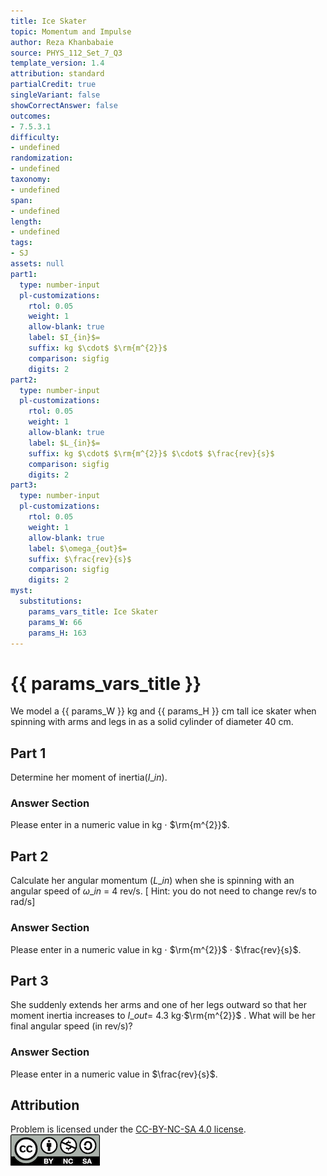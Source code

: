 ```yaml
---
title: Ice Skater
topic: Momentum and Impulse
author: Reza Khanbabaie
source: PHYS_112_Set_7_Q3
template_version: 1.4
attribution: standard
partialCredit: true
singleVariant: false
showCorrectAnswer: false
outcomes:
- 7.5.3.1
difficulty:
- undefined
randomization:
- undefined
taxonomy:
- undefined
span:
- undefined
length:
- undefined
tags:
- SJ
assets: null
part1:
  type: number-input
  pl-customizations:
    rtol: 0.05
    weight: 1
    allow-blank: true
    label: $I_{in}$=
    suffix: kg $\cdot$ $\rm{m^{2}}$
    comparison: sigfig
    digits: 2
part2:
  type: number-input
  pl-customizations:
    rtol: 0.05
    weight: 1
    allow-blank: true
    label: $L_{in}$=
    suffix: kg $\cdot$ $\rm{m^{2}}$ $\cdot$ $\frac{rev}{s}$
    comparison: sigfig
    digits: 2
part3:
  type: number-input
  pl-customizations:
    rtol: 0.05
    weight: 1
    allow-blank: true
    label: $\omega_{out}$=
    suffix: $\frac{rev}{s}$
    comparison: sigfig
    digits: 2
myst:
  substitutions:
    params_vars_title: Ice Skater
    params_W: 66
    params_H: 163
---
```

# {{ params_vars_title }}
We model a {{ params_W }} kg and {{ params_H }} cm tall ice skater when spinning with arms and legs in as a solid cylinder of diameter $40$ cm.

## Part 1

Determine her moment of inertia($I\_{in}$).

### Answer Section

Please enter in a numeric value in kg $\cdot$ $\rm{m^{2}}$.

## Part 2

Calculate her angular momentum ($L\_{in}$) when she is spinning with an angular speed of $\omega\_{in}$ = $4$ rev/s. \[ Hint: you do not need to change rev/s to rad/s\]

### Answer Section

Please enter in a numeric value in kg $\cdot$ $\rm{m^{2}}$ $\cdot$ $\frac{rev}{s}$.

## Part 3

She suddenly extends her arms and one of her legs outward so that her moment inertia increases to $I\_{out}$= $4.3$ kg$\cdot$$\rm{m^{2}}$ . What will be her final angular speed (in rev/s)?

### Answer Section

Please enter in a numeric value in $\frac{rev}{s}$.

## Attribution

Problem is licensed under the [CC-BY-NC-SA 4.0 license](https://creativecommons.org/licenses/by-nc-sa/4.0/).<br> ![The Creative Commons 4.0 license requiring attribution-BY, non-commercial-NC, and share-alike-SA license.](https://raw.githubusercontent.com/firasm/bits/master/by-nc-sa.png)